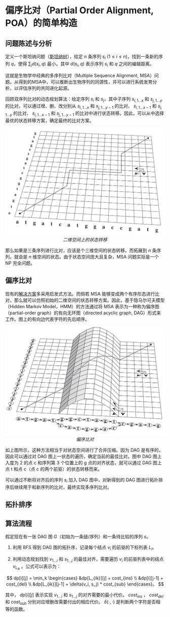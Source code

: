 # 偏序比对（Partial Order Alignment, POA）的简单构造
## 问题陈述与分析
定义一个斯坦纳问题（[斯坦纳树](https://oi-wiki.org/graph/steiner-tree/)），给定 $n$ 条序列 $s_i$ $(1\leq i\leq n)$，找到一条新的序列 $q$，使得 $\sum_i d(s_i, q)$ 最小。其中 $d(s_i, q)$ 表示序列 $s_i$ 和 $q$ 之间的编辑距离。

这就是生物学中经典的多序列比对（Multiple Sequence Alignment, MSA）问题。从得到的MSA中，可以推断出生物序列的同源性，并可以进行系统发育分析，以评估序列的共同进化起源。

回顾双序列比对的动态规划算法：给定序列 $s_i$ 和 $s_j$，其中子序列 $s_{i,1\ldots x}$ 和 $s_{j,1\ldots y}$ 的比对，可以通过增、删、改分别从 $s_{i,1\ldots x}$ 和 $s_{j,1\ldots y-1}$ 的比对、 $s_{i,1\ldots x-1}$ 和 $s_{j,1\ldots y}$ 的比对、 $s_{i,1\ldots x-1}$ 和 $s_{j,1\ldots y-1}$ 的比对中进行状态转移。因此，可以从中选择最优的状态转移方案，确定最终的比对方案。

<div align=center>
    <img src="./pic/DP.png" style="zoom:50%">
    <br>
    <em>二维空间上的状态转移</em>
</div>

那么如果是三条序列进行比对，应该是个三维空间的状态转移。而拓展到 $n$ 条序列，就会是 $n$ 维空间的状态。由于状态空间庞大且复杂，MSA 问题实际是一个 NP 完全问题。

## 偏序比对

现有的[解决方案](https://en.wikipedia.org/wiki/Multiple_sequence_alignment)多采用启发式方法。而倘若 MSA 能够变成两个有序形态进行比对，那么就可以仿照初始的二维空间的状态转移方案。因此，基于隐马尔可夫模型（Hidden Markov Model，HMM）的方法通过将 MSA 表示为一种称为偏序图（partial-order graph）的有向无环图（directed acyclic graph, DAG）形式来工作。图上的有向边代表字符的先后顺序。

<div align=center>
    <img src="./pic/POA.png" style="zoom:50%">
    <br>
    <em>偏序比对</em>
</div>

如上图所示，这种方法相当于对状态空间进行了合并压缩。因为 DAG 是有序的，因此可以通过对 DAG 图上一状态的遍历，确定当前的最佳比对。图中 DAG 图上入度为 2 的点 c 和序列第 3 个位置上的 g 点的对齐状态，就可以通过 DAG 图上点 t 和点 c（点 c 的两个前驱）的状态转移而来。

可以通过不断将对齐后的序列 $s_i$ 加入 DAG 图中，对新得到的 DAG 图进行拓扑排序后继续用于和新序列的比对，最终实现多序列比对。

## 拓扑排序

## 算法流程
假定现在有一张 DAG 图 $G$（初始为一条链/序列）和一条待比较的序列 $s$。

1. 利用 BFS 得到 DAG 图的拓扑序，记录每个结点 $v_i$ 的前驱的下标列表 $L_i$。

2. 利用动态规划找到 $v_{1\ldots i}$ 和 $s_{1\ldots j}$ 的最佳对齐，需要遍历 $v_i$ 的前驱列表中的结点 $v_{L_{ik}}$ 。公式可以表示为：

$$ dp[i][j] = \min_k 
\begin{cases}
    &dp[L_{ik}][j] + cost_{ins} \\
    &dp[i][j-1] + cost_{del} \\
    &dp[L_{ik}][j-1] + \delta(v_i, s_j) * cost_{sub}
\end{cases}。
$$

其中， $dp[i][j]$ 表示实现 $v_{1\ldots i}$ 和 $s_{1\ldots j}$ 的对齐需要的最小代价。 $cost_{ins}$ ， $cost_{del}$ 和 $cost_{sub}$ 分别对应增删改需要付出的相应代价。 $\delta(\cdot, \cdot)$ 是判断两个字符是否相等的函数。